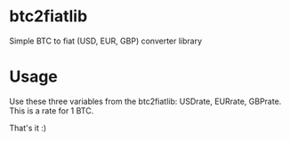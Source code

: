 btc2fiatlib
===========

Simple BTC to fiat (USD, EUR, GBP) converter library

Usage
=====

Use these three variables from the btc2fiatlib: USDrate, EURrate, GBPrate. This is a rate for 1 BTC.

That's it :)